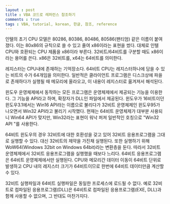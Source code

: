 ```yaml
---
layout : post
title : VBA 코드로 레퍼런스 참조하기
comments : true
tags : VBA, tutorial, korean, 한글, 참조, reference
---
```


인텔의 초기 CPU 모델은 80286, 80386, 80486, 80586(팬티엄) 같은 이름이 붙여졌다. 
이는 80x86의 규칙으로 쓸 수 있고 줄여 x86이라는 표현을 썼다. 대체로 인텔 CPU와 호환되는 CPU 제품을 x86이라 부른다.
32비트/64비트를 구분할 때도 x86이라는 용어를 쓴다. x86은 32비트를, x64는 64비트를 의미한다.

레지스터는 CPU내에 존재하는 기억장소다. 64비트 CPU는 레지스터하나에 담을 수 있는 비트의 수가 64개임을 의미한다.
일반적은 클라이언트 프로그램은 디스크상에 파을로 존재하다가 실행될 때 메모리에 올라오고, 이 내용이 레지스터로 옮겨져서 해석된다.

윈도우 운영체제에서 동작하는 모든 프로그램은 운영체제에서 제공되는 기능을 이용한다. 
그 기능을 API라고 하며, 확장자가 DLL인 파일에서 제공된다. 
윈도우가 16비트이던 윈도우3.1에서는 Win16 API라는 이름으로 불리다가 32비트 운영체제인
윈도우95가 나오면서 Win32 API라고 불리기 시작했다. 현재는 64비트 운영체제가 대부분 사용되니
Win64 API가 맞지만, Win32라는 표현이 워낙 퍼져 일반적인 호칭으로 "Win32 API "를 사용한다.

64비트 윈도우의 경우 32비트에 대한 호환성을 갖고 있어 32비트 응용프로그램을 그대로 실행할 수 있다.
대신 32비트의 제약을 가진채 실행된다.
또한 실행하기 위해 WoW64(Windows 32bit on Windows 64bit)라는 변환층을 둔다.
따라서 32비트 운영체제에서 32비트 응용프로그램을 실행했을 때보다 느리다.
64비트 응용프로그램은 64비트 운영체제에서만 실행된다. 
CPU와 메모리간 데이터 이동이 64비트 단위로 발생하고 CPU 내의 레지스터 크기가 64비트이므로 한번에 64비트 데이터만큼 계산할 수 있다.

32비트 실행파일과 64비트 실행파일은 동일한 프로세스에 로드될 수 없다. 
예로 32비트로 컴파일된 응용프로그램(DLL)은 64비트로 컴파일된 응용프로그램(EXE, DLL)과 함께 사용할 수 없으며, 그 반대도 마찬가지다.
